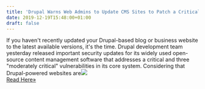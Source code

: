 ```yaml
---
title: 'Drupal Warns Web Admins to Update CMS Sites to Patch a Critical Flaw'
date: 2019-12-19T15:48:00+01:00
draft: false
---
```


If you haven't recently updated your Drupal-based blog or business website to the latest available versions, it's the time. Drupal development team yesterday released important security updates for its widely used open-source content management software that addresses a critical and three "moderately critical" vulnerabilities in its core system. Considering that Drupal-powered websites are![](http://feeds.feedburner.com/~r/TheHackersNews/~4/cUqypTmC5Zw)  
[Read Here»](https://thehackernews.com/2019/12/drupal-website-hacking.html)